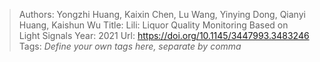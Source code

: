 > Authors: Yongzhi Huang, Kaixin Chen, Lu Wang, Yinying Dong, Qianyi Huang, Kaishun Wu
> Title: Lili: Liquor Quality Monitoring Based on Light Signals
> Year: 2021
> Url: https://doi.org/10.1145/3447993.3483246
> Tags: *Define your own tags here, separate by comma*